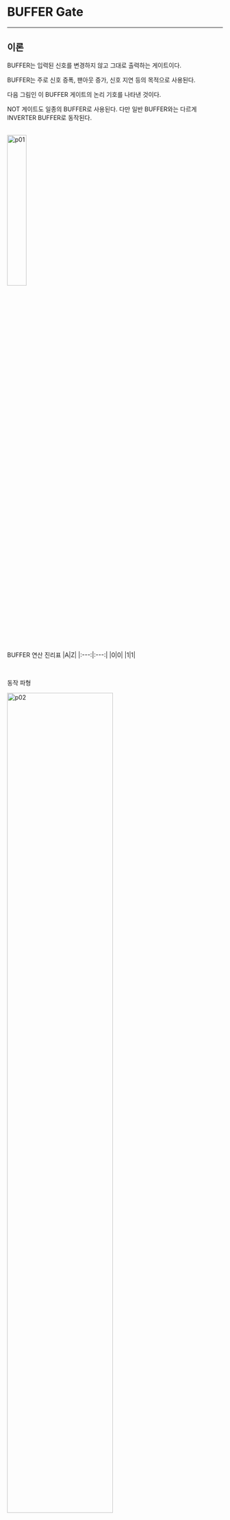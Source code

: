 # BUFFER Gate
---
## 이론

BUFFER는 입력된 신호를 변경하지 않고 그대로 출력하는 게이트이다. 

BUFFER는 주로 신호 증폭, 팬아웃 증가, 신호 지연 등의 목적으로 사용된다. 

다음 그림인 이 BUFFER 게이트의 논리 기호를 나타낸 것이다. 


NOT 게이트도 일종의 BUFFER로 사용된다. 다만 일반 BUFFER와는 다르게 INVERTER BUFFER로 동작된다. 


<br>
<img src="./pds/buffer01.png" alt="p01" style="width: 30%;"><br>


<br>

BUFFER 연산 진리표
|A|Z|
|:---:|:---:|
|0|0|
|1|1|

<br>

동작 파형

<img src="./pds/buffer02.png" alt="p02" style="width: 70%;">

<br>


3-STATE(TRI-STATE)는 High와 Low 그리고, Hi-Impedance까지 3가지 상태를 갖는 회로를 말한다. 

보통 회로는 0 또는 1의 상태를 갖는 것에 비해 Tri-State는 고저항으로 갱신하지 못하는 상태를 가지는 것이 주요 차이점이고, 이와 같은 차이점으로 Tri-State 회로는 한 회로에서 input과 output 양방향 사용이 가능하다. 

결국은 Enable 회로가 연결되어 있으면 Tri-State이다. 회로를 ON사켜야 0 또는 1의 동작을 하고, 회로가 OFF 되면 입력으로 어떤 신호가 들어오더라도 동작으하지 않는 것과 비슷한 원리이다. 


<br>
<img src="./pds/buffer01b.png" alt="p01" style="width: 30%;"><br>


<br>

TRI-STATE 연산 진리표
|A|E|Z|
|:---:|:---:|:---:|
|0|0|Z|
|1|0|Z|
|0|1|0|
|1|1|1|


---
## **실습 목표**

다음과 같이 BUFFER, INVERTER, TRI-STATE를 제어하는 회로를 설계하여 실험해 보자.

<br>

<img src="./pds/buffer03.png" alt="p03" style="width: 90%;">


<br>

이 회로의 동작 진리표은 다음과 같다. 


BUFFER 연산 진리표
|A|E||X|Y|Z|
|:---:|:---:|-|:---:|:---:|:---:|
|0|0||0|1|Z|
|1|0||1|0|Z|
|0|1||0|1|0|
|1|1||1|0|1|


<br>

SACT 장비에서 확인하기 위하여 연결된 장치는 다음과 같다. 

|A|E|X|Y|Z|
|:---:|:---:|:---:|:---:|:---:|
|SW7|SW6|LED7|LED6|LED5|

<img src="./pds/sact-buf.png" alt="sact-buf" style="width: 60%;">

<br>



### **설계**

1. 실험을 위해 프로젝트 파일 <a href="./pds/GATE_BUFFER.zip" download>GATE_BUFFER.zip</a>을 준비한다. 
<br>

2. 다운로드된 프로젝트의 압축 파일을 d:\work 이동시킨 후, 압축을 푼다.

3. Quartus II를 실행키고, File> Open Project 메뉴를 선택한다. 

<img src="./pds/ex01.png" alt="ex01" style="width: 40%;"><br>

4. 위에서 압축을 푼 위치인, d:\work\GATE_BUFFER 폴더로 이동 후,GATE_BUFFER 프로젝트를 OPEN한다. 

<br>

5. File > Open 메뉴를 선택하여 GATE_BUFFER.bdf 파일을 불러오거나, 프로젝트 왼쪽의 GATE_BUFFER 부분을 마우스로 더블 클릭한다. 

<br>

6. 아래 그림과 같이 미완성된 도면이 보이는데, 실습 목표에서 설명한 도면으로 완성시키자. 

<img src="./pds/buffer05.png" alt="p05" style="width: 70%;"><br>

<img src="./pds/buffer03.png" alt="p01" style="width: 80%;"><br>

7. 도면을 더블 클릭하거나, 마우스 오른쪽 버튼을 누르고 Insert > Symbol 메뉴를 선택한다. 

<br>

8. 심볼 창에서 왼쪽 아래 부분의 -Name- 부분에 wire, not, tri 심볼명을 각각 입력하고, OK 버튼을 누른다. 

<img src="./pds/buffer07a.png" alt="p07" style="width: 70%;"><br>

<img src="./pds/buffer07b.png" alt="p07" style="width: 70%;"><br>

<img src="./pds/buffer07c.png" alt="p07" style="width: 70%;"><br>

9. 심볼 들을 도면에 위치시키고, wire로 심볼을 연결시켜 회로를 완성시킨다. 
<br>
회로가 정확하게 연결되지 않았을 경우에는 원하는 동작이 되지 않을 수 있기 때문에 주의하자. 

  <img src="./pds/buffer08.png" alt="p08" style="width: 70%;"><br>

<br>


### **컴파일**


10. File > Save 메뉴를 선택하여 저장하고, Processing > Start Compilation 메뉴를 선택하여 컴파일을 진행한다. 

이 컴파일 과정은 설계한 논리 회로에 오류가 없는 지를 검증하고, 프로그래밍 파일과 시뮬레이션 파일을 만드는 과정이다. 

<br><br>


### **시뮬레이션**

11. 컴파일 완료 후, File > Open 메뉴를 선택하고, 나타나는 Open File 창에서 오른쪽 아래 부분의 File Type을 All File(*.*)로 변경한 후, Wavefbufferm.vwf 파일을 선택한다. 

12. 아래 그림과 같이 Wavefbufferm 창에서, Simulation > Run Functiona Simulation 메뉴를 선택하여 Functional Simulation을 진행하여, 결과를 확인한다. 

<img src="./pds/ex10.png" alt="p11" style="width: 70%;"><br>

<img src="./pds/buffer10.png" alt="p10" style="width: 70%;"><br>
<br>

### **하드웨어 동작 확인**

13. SACT 장비를 준비한다. 

14. 장비의 중앙 위쪽의 USB B Type Connectbuffer에 USB 케이블을 PC와 연결한다. 

15. 장비의 왼쪽 Power Connectbuffer에 전원 케이블을 연결하고, 전원 스위치를 눌러 장비에 전원을 인가시킨다. 

16. Quartus 소프트웨어에서 Tool > Programmer 메뉴를 선택한다.

<img src="./pds/ex07.png" alt="ex07" style="width: 35%;"><br>

17. Programmer창의 Hardware Setup이 USB Blaster가 연결되어 있는지 확인하고, Start 버튼을 눌러 프로그래밍 하고 장비에서 BUFFER 게이트의 동작을 확인한다. 

<br>

18. 버튼 스위치를 동작시키고, LED를 통해 결과를 확인해 보자.

|A|E|X|Y|Z|
|:---:|:---:|:---:|:---:|:---:|
|SW7|SW6|LED7|LED6|LED5|

<img src="./pds/sact-buf.png" alt="sact-buf" style="width: 60%;">

<br>





